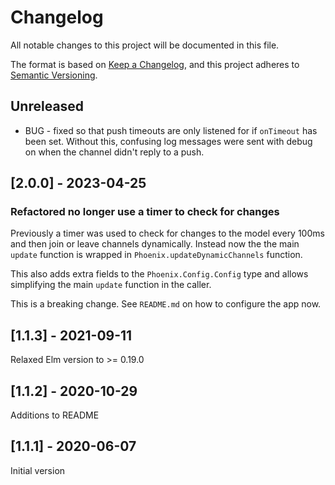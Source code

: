 # Changelog
All notable changes to this project will be documented in this file.

The format is based on [Keep a Changelog](https://keepachangelog.com/en/1.0.0/),
and this project adheres to [Semantic Versioning](https://semver.org/spec/v2.0.0.html).

## Unreleased
* BUG - fixed so that push timeouts are only listened for if `onTimeout` has been set.  Without this, confusing log messages were sent with debug on when the channel didn't reply to a push.

## [2.0.0] - 2023-04-25
### Refactored no longer use a timer to check for changes

Previously a timer was used to check for changes to the model every 100ms and then join or leave channels dynamically. Instead now
the the main `update` function is wrapped in `Phoenix.updateDynamicChannels` function.

This also adds extra fields to the `Phoenix.Config.Config` type and allows simplifying the main `update` function in the caller.

This is a breaking change.  See `README.md` on how to configure the app now.


## [1.1.3] - 2021-09-11
Relaxed Elm version to >= 0.19.0

## [1.1.2] - 2020-10-29
Additions to README

## [1.1.1] - 2020-06-07
Initial version

